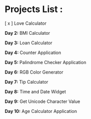 # Projects List :

[ x ] Love Calculator

**Day 2:** BMI Calculator

**Day 3:** Loan Calculator

**Day 4:** Counter Application

**Day 5:** Palindrome Checker Application

**Day 6:** RGB Color Generator

**Day 7:** Tip Calculator

**Day 8:** Time and Date Widget

**Day 9:** Get Unicode Character Value

**Day 10:** Age Calculator Application
